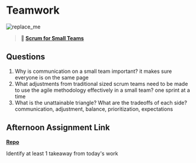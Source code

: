 # Teamwork

![replace_me](https://codeworks.blob.core.windows.net/public/assets/img/illustrations/placeholder.svg)

> **📖 [Scrum for Small Teams](https://codeworksacademy.com/fs-student-guide/resources/wk8-9/02-Scrum-For-Small-Teams)**

## Questions

1. Why is communication on a small team important?
it makes sure everyone is on the same page
2. What adjustments from traditional sized scrum teams need to be made to use the agile methodology effectively in a small team?
one sprint at a time
3. What is the unattainable triangle? What are the tradeoffs of each side?
communication, adjustment, balance, prioritization, expectations
## Afternoon Assignment Link

**[Repo](https://github.com/juliopleon/capstone)**

Identify at least 1 takeaway from today's work
